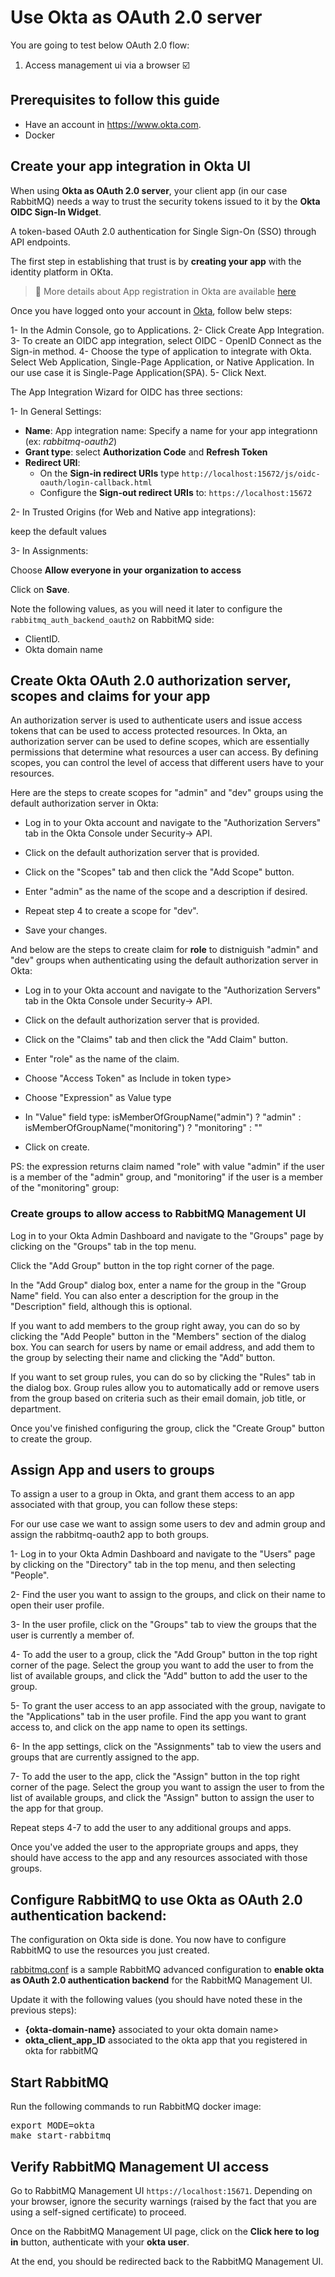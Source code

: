 # Use Okta  as OAuth 2.0 server

You are going to test below OAuth 2.0 flow:
1. Access management ui via a browser :ballot_box_with_check:

## Prerequisites to follow this guide

- Have an account in https://www.okta.com.
- Docker

## Create your app integration in Okta UI

When using **Okta  as OAuth 2.0 server**, your client app (in our case RabbitMQ) needs a way to trust the security tokens issued to it by the **Okta OIDC Sign-In Widget**.

A token-based OAuth 2.0 authentication for Single Sign-On (SSO) through API endpoints.

The first step in establishing that trust is by **creating your app** with the identity platform in OKta.

> :blue_book: More details about App registration in Okta  are available [here](https://help.okta.com/en-us/Content/Topics/Apps/Apps_App_Integration_Wizard_OIDC.htm)

Once you have logged onto your account in [Okta](https://www.okta.com), follow belw steps:

1- In the Admin Console, go to Applications.
2- Click Create App Integration.
3- To create an OIDC app integration, select OIDC - OpenID Connect as the Sign-in method.
4- Choose the type of application to integrate with Okta. Select Web Application, Single-Page Application, or Native Application. In our use case it is Single-Page Application(SPA).
5- Click Next.

The App Integration Wizard for OIDC has three sections:

1- In General Settings:
  - **Name**: App integration name: Specify a name for your app integrationn (ex: *rabbitmq-oauth2*)
  - **Grant type**: select **Authorization Code**  and **Refresh Token**
  - **Redirect URI**:
    - On the **Sign-in redirect URIs**  type `http://localhost:15672/js/oidc-oauth/login-callback.html`
    - Configure the **Sign-out redirect URIs** to: `https://localhost:15672`

2- In Trusted Origins (for Web and Native app integrations):

keep the default values

3- In Assignments:

Choose **Allow everyone in your organization to access**

Click on **Save**.


Note the following values, as you will need it later to configure the `rabbitmq_auth_backend_oauth2` on RabbitMQ side:
- ClientID.
- Okta domain name

## Create Okta OAuth 2.0 authorization server, scopes and claims for your app

An authorization server is used to authenticate users and issue access tokens that can be used to access protected resources. In Okta, an authorization server can be used to define scopes, which are essentially permissions that determine what resources a user can access. By defining scopes, you can control the level of access that different users have to your resources.

Here are the steps to create scopes for "admin" and "dev"  groups using the default authorization server in Okta:

- Log in to your Okta  account and navigate to the "Authorization Servers" tab in the Okta  Console under Security-> API.

- Click on the default authorization server that is provided.

- Click on the "Scopes" tab and then click the "Add Scope" button.

- Enter "admin" as the name of the scope and a description if desired.

- Repeat step 4 to create a scope for "dev".

- Save your changes.

And below are the steps to create claim for **role** to distniguish "admin" and "dev"  groups when authenticating using the default authorization server in Okta:

- Log in to your Okta  account and navigate to the "Authorization Servers" tab in the Okta  Console under Security-> API.

- Click on the default authorization server that is provided.

- Click on the "Claims" tab and then click the "Add Claim" button.

- Enter "role" as the name of the claim.

- Choose "Access Token" as Include in token type>

- Choose "Expression" as Value type

-  In "Value" field type: isMemberOfGroupName("admin") ? "admin" : isMemberOfGroupName("monitoring") ? "monitoring" : ""

- Click on create.


PS: the expression  returns claim named "role" with value "admin" if the user is a member of the "admin" group, and "monitoring" if the user is a member of the "monitoring" group:

### Create groups to allow access to RabbitMQ Management UI

Log in to your Okta Admin Dashboard and navigate to the "Groups" page by clicking on the "Groups" tab in the top menu.

Click the "Add Group" button in the top right corner of the page.

In the "Add Group" dialog box, enter a name for the group in the "Group Name" field. You can also enter a description for the group in the "Description" field, although this is optional.

If you want to add members to the group right away, you can do so by clicking the "Add People" button in the "Members" section of the dialog box. You can search for users by name or email address, and add them to the group by selecting their name and clicking the "Add" button.

If you want to set group rules, you can do so by clicking the "Rules" tab in the dialog box. Group rules allow you to automatically add or remove users from the group based on criteria such as their email domain, job title, or department.

Once you've finished configuring the group, click the "Create Group" button to create the group.


## Assign App and users to groups

To assign a user to a group in Okta, and grant them access to an app associated with that group, you can follow these steps:


For our use case we want to assign some users to dev and admin group and assign the rabbitmq-oauth2 app to both groups.

1- Log in to your Okta Admin Dashboard and navigate to the "Users" page by clicking on the "Directory" tab in the top menu, and then selecting "People".

2- Find the user you want to assign to the groups, and click on their name to open their user profile.

3- In the user profile, click on the "Groups" tab to view the groups that the user is currently a member of.

4- To add the user to a group, click the "Add Group" button in the top right corner of the page. Select the group you want to add the user to from the list of available groups, and click the "Add" button to add the user to the group.

5- To grant the user access to an app associated with the group, navigate to the "Applications" tab in the user profile. Find the app you want to grant access to, and click on the app name to open its settings.

6- In the app settings, click on the "Assignments" tab to view the users and groups that are currently assigned to the app.

7- To add the user to the app, click the "Assign" button in the top right corner of the page. Select the group you want to assign the user to from the list of available groups, and click the "Assign" button to assign the user to the app for that group.

Repeat steps 4-7 to add the user to any additional groups and apps.

Once you've added the user to the appropriate groups and apps, they should have access to the app and any resources associated with those groups.


## Configure RabbitMQ to use Okta  as OAuth 2.0 authentication backend:

The configuration on Okta side is done. You now have to configure RabbitMQ to use the resources you just created.

[rabbitmq.conf](https://github.com/rabbitmq/rabbitmq-oauth2-tutorial/tree/main/conf/okta/rabbitmq.conf) is a sample RabbitMQ advanced configuration to **enable  okta as OAuth 2.0 authentication backend** for the RabbitMQ Management UI.

Update it with the following values (you should have noted these in the previous steps):
- **{okta-domain-name}** associated to your okta domain name>
- **okta_client_app_ID** associated to the okta app that you registered in okta for rabbitMQ


## Start RabbitMQ

Run the following commands to run RabbitMQ docker image:

<pre class="lang-bash">
export MODE=okta
make start-rabbitmq
</pre>


## Verify RabbitMQ Management UI access

Go to RabbitMQ Management UI `https://localhost:15671`. Depending on your browser, ignore the security warnings (raised by the fact that you are using a self-signed certificate) to proceed.

Once on the RabbitMQ Management UI page, click on the **Click here to log in** button,
authenticate with your **okta user**.

At the end, you should be redirected back to the RabbitMQ Management UI.
